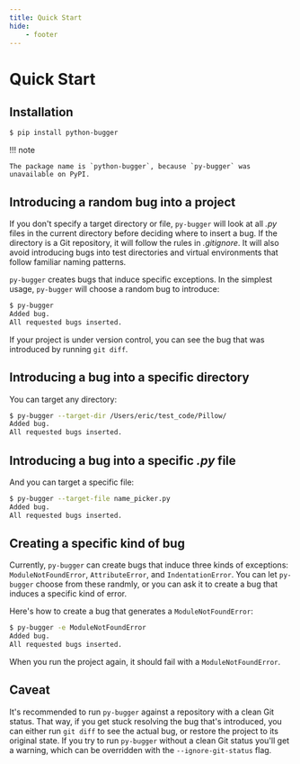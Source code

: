 ```yaml
---
title: Quick Start
hide:
    - footer
---
```


# Quick Start

## Installation

```sh
$ pip install python-bugger
```

!!! note

    The package name is `python-bugger`, because `py-bugger` was unavailable on PyPI.

## Introducing a random bug into a project

If you don't specify a target directory or file, `py-bugger` will look at all *.py* files in the current directory before deciding where to insert a bug. If the directory is a Git repository, it will follow the rules in *.gitignore*. It will also avoid introducing bugs into test directories and virtual environments that follow familiar naming patterns.

`py-bugger` creates bugs that induce specific exceptions. In the simplest usage, `py-bugger` will choose a random bug to introduce:

```sh
$ py-bugger
Added bug.
All requested bugs inserted.
```

If your project is under version control, you can see the bug that was introduced by running `git diff`.

## Introducing a bug into a specific directory

You can target any directory:

```sh
$ py-bugger --target-dir /Users/eric/test_code/Pillow/
Added bug.
All requested bugs inserted.
```

## Introducing a bug into a specific *.py* file

And you can target a specific file:

```sh
$ py-bugger --target-file name_picker.py
Added bug.
All requested bugs inserted.
```

## Creating a specific kind of bug

Currently, `py-bugger` can create bugs that induce three kinds of exceptions: `ModuleNotFoundError`, `AttributeError`, and `IndentationError`. You can let `py-bugger` choose from these randmly, or you can ask it to create a bug that induces a specific kind of error.

Here's how to create a bug that generates a `ModuleNotFoundError`:

```sh
$ py-bugger -e ModuleNotFoundError
Added bug.
All requested bugs inserted.
```

When you run the project again, it should fail with a `ModuleNotFoundError`.

## Caveat

It's recommended to run `py-bugger` against a repository with a clean Git status. That way, if you get stuck resolving the bug that's introduced, you can either run `git diff` to see the actual bug, or restore the project to its original state. If you try to run `py-bugger` without a clean Git status you'll get a warning, which can be overridden with the `--ignore-git-status` flag.
